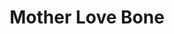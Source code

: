 ---
title: "Mother Love Bone"
summary: "The band formed by Jeff Ament, Bruce Fairweather and Stone Gossard following splitting up. They received a lot of attention in Seattle and the beginnings of international interest with the 'Shine' EP. However, as they prepared to release their major label, debut album, the 'Apple', lead singer Andrew Wood overdosed on heroin and died, leaving the band in tatters. Stone and Jeff joined with 's Matt Cameron and Chris Cornell to record the '' tribute album, which also featured a young Eddie Vedder on some of the tracks. This led, in turn, to the formation of ."
image: "mother-love-bone.jpg"
apple_music_artist_url: "https://music.apple.com/gb/artist/mother-love-bone/6232790"
---